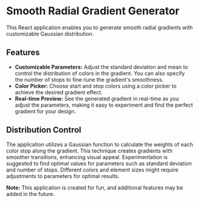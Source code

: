 # Smooth Radial Gradient Generator

This React application enables you to generate smooth radial gradients with customizable Gaussian distribution.

## Features

- **Customizable Parameters:** Adjust the standard deviation and mean to control the distribution of colors in the
  gradient. You can also specify the number of stops to fine-tune the gradient's smoothness.
- **Color Picker:** Choose start and stop colors using a color picker to achieve the desired gradient effect.
- **Real-time Preview:** See the generated gradient in real-time as you adjust the parameters, making it easy to
  experiment and find the perfect gradient for your design.

## Distribution Control

The application utilizes a Gaussian function to calculate the weights of each color stop along the gradient. This
technique creates gradients with smoother transitions, enhancing visual appeal. Experimentation is suggested to find
optimal values for parameters such as standard deviation and number of stops. Different colors and element sizes might
require adjustments to parameters for optimal results.

**Note:**
This application is created for fun, and additional features may be added in the future.
